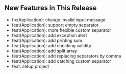 ## New Features in This Release
- fix(Application): change invalid input message
- feat(Application): support empty separator
- feat(Application): more flexible custom separator
- feat(Application): add exception alert
- feat(Application): add printing sum
- feat(Application): add checking validity
- feat(Application): add split array
- feat(Application): add replacing separators by comma
- feat(Application): add catching custom separator
- feat: setup project